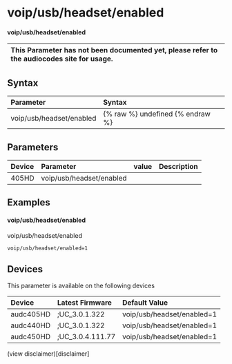 ﻿---
description: voip/usb/headset/enabled
search: false
---

# voip/usb/headset/enabled

#### voip/usb/headset/enabled


| This Parameter has not been documented yet, please refer to the audiocodes site for usage.  |
| :--- |

## Syntax
| Parameter | Syntax |
| :--- | :--- |
|voip/usb/headset/enabled | {% raw %} undefined {% endraw %} |

## Parameters
|Device|Parameter|value|Description|
|:---|:---|:---|:---|
| 405HD | voip/usb/headset/enabled |  |  |

## Examples
#### voip/usb/headset/enabled

voip/usb/headset/enabled

```
voip/usb/headset/enabled=1
```

## Devices
This parameter is available on the following devices

| Device | Latest Firmware | Default Value |
|:---|:---|:---|
| audc405HD | ;UC_3.0.1.322 | voip/usb/headset/enabled=1 
| audc440HD | ;UC_3.0.1.322 | voip/usb/headset/enabled=1 
| audc450HD | ;UC_3.0.4.111.77 | voip/usb/headset/enabled=1 

(view disclaimer)[disclaimer]
